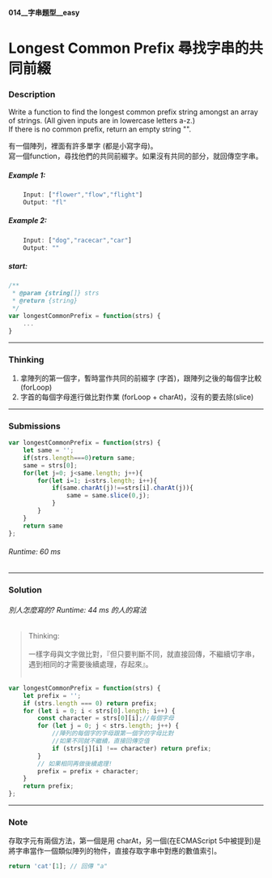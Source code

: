 #### 014__字串題型__easy
# Longest Common Prefix 尋找字串的共同前綴

### Description
Write a function to find the longest common prefix string amongst an array of strings. 
(All given inputs are in lowercase letters a-z.)
<br/>
If there is no common prefix, return an empty string "".

有一個陣列，裡面有許多單字 (都是小寫字母)。
<br/>
寫一個function，尋找他們的共同前綴字。如果沒有共同的部分，就回傳空字串。
<br/>

##### Example 1:
```js
    Input: ["flower","flow","flight"] 
    Output: "fl"
```
##### Example 2:
```js
    Input: ["dog","racecar","car"]
    Output: ""
```
##### start:
```js
/**
 * @param {string[]} strs
 * @return {string}
 */
var longestCommonPrefix = function(strs) {
    ...
}
```
* * *
### Thinking
1. 拿陣列的第一個字，暫時當作共同的前綴字 (字首)，跟陣列之後的每個字比較 (forLoop)
2. 字首的每個字母進行做比對作業 (forLoop + charAt)，沒有的要去除(slice)
* * *
### Submissions
```js
var longestCommonPrefix = function(strs) {
    let same = '';
    if(strs.length===0)return same;
    same = strs[0];
    for(let j=0; j<same.length; j++){ 
        for(let i=1; i<strs.length; i++){
            if(same.charAt(j)!==strs[i].charAt(j)){
                same = same.slice(0,j);
            }
        }
    }
    return same
};
```
###### Runtime: 60 ms
* * *
### Solution
###### 別人怎麼寫的? Runtime: 44 ms 的人的寫法
>Thinking:
    <br/><br/>
    一樣字母與文字做比對，『但只要判斷不同，就直接回傳，不繼續切字串，遇到相同的才需要後續處理，存起來』。
    <br/><br/>
```js
var longestCommonPrefix = function(strs) {
    let prefix = '';
    if (strs.length === 0) return prefix;
    for (let i = 0; i < strs[0].length; i++) {
        const character = strs[0][i];//每個字母
        for (let j = 0; j < strs.length; j++) {
            //陣列的每個字的字母跟第一個字的字母比對
            //如果不同就不繼續，直接回傳空值
            if (strs[j][i] !== character) return prefix;
        } 
        // 如果相同再做後續處理!
        prefix = prefix + character;
    }
    return prefix;
};
```

* * *
### Note
 存取字元有兩個方法，第一個是用 charAt，另一個(在ECMAScript 5中被提到)是將字串當作一個類似陣列的物件，直接存取字串中對應的數值索引。
```js
return 'cat'[1]; // 回傳 "a"
```